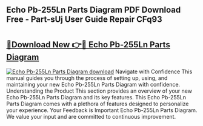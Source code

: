 ## Echo Pb-255Ln Parts Diagram PDF Download Free - Part-sUj User Guide Repair CFq93

# <h2><a href="http://dfpwdew.blite.top/?on=Echo+Pb-255Ln+Parts+Diagram">🔗Download New 👉🔴 Echo Pb-255Ln Parts Diagram</a></h2>

[![Echo Pb-255Ln Parts Diagram download](https://i.imgur.com/lujVjoI.png)](http://dfpwdew.blite.top/?on=Echo+Pb-255Ln+Parts+Diagram)
Navigate with Confidence This manual guides you through the process of setting up, using, and maintaining your new Echo Pb-255Ln Parts Diagram with confidence. Understanding the Product This section provides an overview of your new Echo Pb-255Ln Parts Diagram and its key features. This Echo Pb-255Ln Parts Diagram comes with a plethora of features designed to personalize your experience. Your Feedback is Important Echo Pb-255Ln Parts Diagram. We value your input and are committed to continuous improvement.
